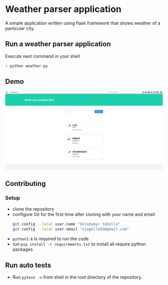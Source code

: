 # Weather parser application
A simple application written using flask framework that shows weather of a particular city.

## Run a weather parser application
Execute next command in your shell
```bash
~ python weather.py 
```

## Demo
![Screenshot](server/demo/weather.png)

## Contributing

### Setup
- clone the repository
- configure Git for the first time after cloning with your name and email
  ```bash
  git config --local user.name "Volodymyr Yahello"
  git config --local user.email "vjagello93@gmail.com"
  ```
- `python3.6` is required to run the code
- run `pip install -r requirements.txt` to install all require python packages

## Run auto tests
- Run `pytest -v` from shell in the root directory of the repository.
